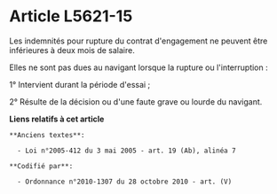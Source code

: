 # Article L5621-15

Les indemnités pour rupture du contrat d'engagement ne peuvent être inférieures à deux mois de salaire.

Elles ne sont pas dues au navigant lorsque la rupture ou l'interruption :

1° Intervient durant la période d'essai ;

2° Résulte de la décision ou d'une faute grave ou lourde du navigant.

**Liens relatifs à cet article**

	**Anciens textes**:

	  - Loi n°2005-412 du 3 mai 2005 - art. 19 (Ab), alinéa 7

	**Codifié par**:

	  - Ordonnance n°2010-1307 du 28 octobre 2010 - art. (V)
